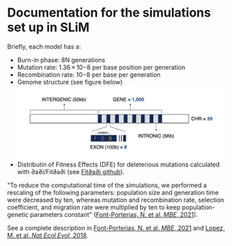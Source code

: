 # Documentation for the simulations set up in SLiM

Briefly, each model has a:
- Burn-in phase: 8N generations
- Mutation rate: 1.36 × 10−8 per base position per generation
- Recombination rate:  10−8 per base per generation
- Genome structure (see figure below)
![](Genome_structure.png)
- Distributin of Fitness Effects (DFE) for deleterious mutations calculated with ∂a∂i/Fit∂a∂i (see [Fit∂a∂i github](https://github.com/LohmuellerLab/fitdadi)). 

"To reduce the computational time of the simulations, we performed a rescaling of the following parameters: population size and generation time were decreased by ten, whereas mutation and recombination rate, selection coefficient, and migration rate were multiplied by ten to keep population-genetic parameters constant" ([Font-Porterias, N. et al. *MBE*, 2021](https://doi.org/10.1093/molbev/msab070)). 

See a complete description in [Font-Porterias, N. et al. *MBE*, 2021](https://doi.org/10.1093/molbev/msab070) and [Lopez, M. et al. *Nat Ecol Evol*, 2018](https://doi.org/10.1038/s41559-018-0496-4).

